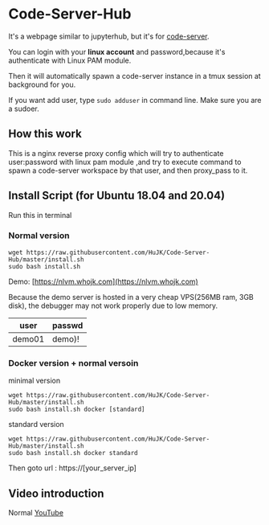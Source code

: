 # Code-Server-Hub
It's a webpage similar to jupyterhub, but it's for [code-server](https://github.com/cdr/code-server).

You can login with your **linux account** and password,because it's authenticate with Linux PAM module. 

Then it will automatically spawn a code-server instance in a tmux session at background for you.

If you want add user, type ```sudo adduser``` in command line. Make sure you are a sudoer.

## How this work
This is a nginx reverse proxy config which will try to authenticate user:password with linux pam module ,and try to execute command to spawn a code-server workspace by that user, and then proxy_pass to it.

## Install Script (for Ubuntu 18.04 and 20.04)
Run this in terminal

### Normal version
```
wget https://raw.githubusercontent.com/HuJK/Code-Server-Hub/master/install.sh
sudo bash install.sh
```
Demo:
[https://nlvm.whojk.com](https://nlvm.whojk.com) 

Because the demo server is hosted in a very cheap VPS(256MB ram, 3GB disk), the debugger may not work properly due to low memory.

user|passwd
------|---------
demo01|demo)!

### Docker version + normal versoin

minimal version
```
wget https://raw.githubusercontent.com/HuJK/Code-Server-Hub/master/install.sh
sudo bash install.sh docker [standard]
```

standard version
```
wget https://raw.githubusercontent.com/HuJK/Code-Server-Hub/master/install.sh
sudo bash install.sh docker standard
```

Then goto url : https://\[your_server_ip\]



## Video introduction

Normal [YouTube](https://www.youtube.com/watch?v=d66OmV22UFI)

